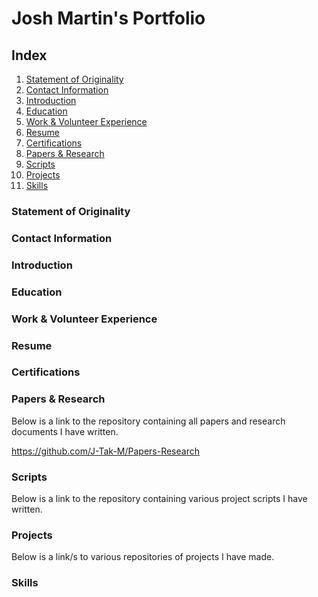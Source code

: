 # Josh Martin's Portfolio
## Index
1. [Statement of Originality](https://github.com/J-Tak-M/Josh-M.github.io/blob/main/README.md#statement-of-originality)
2. [Contact Information](https://github.com/J-Tak-M/Josh-M.github.io/blob/main/README.md#contact-information)
3. [Introduction](https://github.com/J-Tak-M/Josh-M.github.io/blob/main/README.md#introduction)
4. [Education](https://github.com/J-Tak-M/Josh-M.github.io/blob/main/README.md#education)
5. [Work & Volunteer Experience](https://github.com/J-Tak-M/Josh-M.github.io/blob/main/README.md#work--volunteer-experience)
6. [Resume](https://github.com/J-Tak-M/Josh-M.github.io/blob/main/README.md#resume)
7. [Certifications](https://github.com/J-Tak-M/Josh-M.github.io/blob/main/README.md#certifications)
8. [Papers & Research](https://github.com/J-Tak-M/Josh-M.github.io/blob/main/README.md#papers--research)
9. [Scripts](https://github.com/J-Tak-M/Josh-M.github.io/blob/main/README.md#scripts)
10. [Projects](https://github.com/J-Tak-M/Josh-M.github.io/blob/main/README.md#projects)
11. [Skills](https://github.com/J-Tak-M/Josh-M.github.io/blob/main/README.md#skills)

### Statement of Originality

### Contact Information

### Introduction

### Education

### Work & Volunteer Experience

### Resume

### Certifications

### Papers & Research
Below is a link to the repository containing all papers and research documents I have written.

https://github.com/J-Tak-M/Papers-Research


### Scripts
Below is a link to the repository containing various project scripts I have written.

### Projects
Below is a link/s to various repositories of projects I have made.

### Skills
